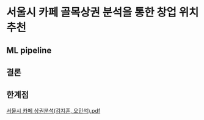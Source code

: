 # 서울시 카페 골목상권 분석을 통한 창업 위치 추천

## ML pipeline

## 결론

## 한계점

[서울시 카페 상권분석(김지훈, 오민석).pdf](https://github.com/minsuk1/Seoul_Cafe_ML/files/5727257/default.pdf)
